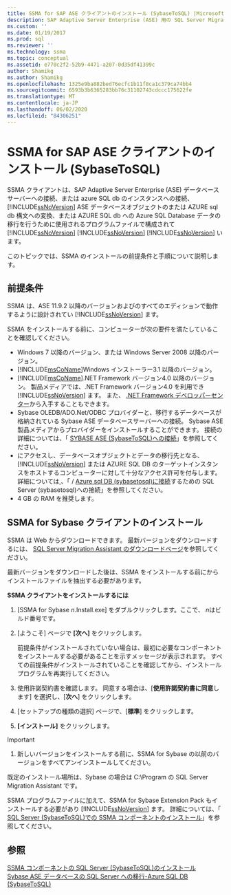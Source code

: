 ```yaml
---
title: SSMA for SAP ASE クライアントのインストール (SybaseToSQL) |Microsoft Docs
description: SAP Adaptive Server Enterprise (ASE) 用の SQL Server Migration Assistant (SSMA) のインストールの前提条件と、のインストール方法について説明します。
ms.custom: ''
ms.date: 01/19/2017
ms.prod: sql
ms.reviewer: ''
ms.technology: ssma
ms.topic: conceptual
ms.assetid: e770c2f2-52b9-4471-a207-0d35df41399c
author: Shamikg
ms.author: Shamikg
ms.openlocfilehash: 1325e9ba882bed76ecfc1b11f8ca1c379ca74bb4
ms.sourcegitcommit: 6593b3b6365283bb76c31102743cdccc175622fe
ms.translationtype: MT
ms.contentlocale: ja-JP
ms.lasthandoff: 06/02/2020
ms.locfileid: "84306251"
---
```

# <a name="installing-ssma-for-sap-ase-client-sybasetosql"></a>SSMA for SAP ASE クライアントのインストール (SybaseToSQL)

SSMA クライアントは、SAP Adaptive Server Enterprise (ASE) データベースサーバーへの接続、または azure SQL db のインスタンスへの接続、 [!INCLUDE[ssNoVersion](../../includes/ssnoversion-md.md)] ASE データベースオブジェクトのまたは AZURE sql db 構文への変換、または AZURE SQL db への Azure SQL Database データの移行を行うために使用されるプログラムファイルで構成されて [!INCLUDE[ssNoVersion](../../includes/ssnoversion-md.md)] [!INCLUDE[ssNoVersion](../../includes/ssnoversion-md.md)] [!INCLUDE[ssNoVersion](../../includes/ssnoversion-md.md)] います。  
  
このトピックでは、SSMA のインストールの前提条件と手順について説明します。  
  
## <a name="prerequisites"></a>前提条件

SSMA は、ASE 11.9.2 以降のバージョンおよびのすべてのエディションで動作するように設計されてい [!INCLUDE[ssNoVersion](../../includes/ssnoversion-md.md)] ます。  
  
SSMA をインストールする前に、コンピューターが次の要件を満たしていることを確認してください。  
  
- Windows 7 以降のバージョン、または Windows Server 2008 以降のバージョン。  
- [!INCLUDE[msCoName](../../includes/msconame_md.md)]Windows インストーラー3.1 以降のバージョン。  
- [!INCLUDE[msCoName](../../includes/msconame_md.md)].NET Framework バージョン4.0 以降のバージョン。 製品メディアでは、.NET Framework バージョン4.0 を利用でき [!INCLUDE[ssNoVersion](../../includes/ssnoversion-md.md)] ます。 また、 [.NET Framework デベロッパーセンター](https://go.microsoft.com/fwlink/?LinkId=48882)から入手することもできます。  
- Sybase OLEDB/ADO.Net/ODBC プロバイダーと、移行するデータベースが格納されている Sybase ASE データベースサーバーへの接続。 Sybase ASE 製品メディアからプロバイダーをインストールすることができます。 接続の詳細については、「 [SYBASE ASE &#40;SybaseToSQL&#41;への接続](../../ssma/sybase/connecting-to-sybase-ase-sybasetosql.md)」を参照してください。  
- にアクセスし、データベースオブジェクトとデータの移行先となる、 [!INCLUDE[ssNoVersion](../../includes/ssnoversion-md.md)] または AZURE SQL DB のターゲットインスタンスをホストするコンピューターに対して十分なアクセス許可を付与します。 詳細については[ ](../../ssma/sybase/connecting-to-sql-server-sybasetosql.md)、「 / [Azure sql DB &#40;sybasetosql&#41;に接続](../../ssma/sybase/connecting-to-azure-sql-db-sybasetosql.md)するための SQL Server &#40;sybasetosql&#41;への接続」を参照してください。  
- 4 GB の RAM を推奨します。  
  
## <a name="installing-the-ssma-for-sybase-client"></a>SSMA for Sybase クライアントのインストール

SSMA は Web からダウンロードできます。 最新バージョンをダウンロードするには、 [SQL Server Migration Assistant のダウンロードページ](https://aka.ms/ssmaforsybase)を参照してください。  
  
最新バージョンをダウンロードした後は、SSMA をインストールする前にからインストールファイルを抽出する必要があります。  
  
**SSMA クライアントをインストールするには**
  
1. [SSMA for Sybase *n*.Install.exe] をダブルクリックします。ここで、 *n*はビルド番号です。  
  
2. [ようこそ] ページで **[次へ]** をクリックします。  
  
    前提条件がインストールされていない場合は、最初に必要なコンポーネントをインストールする必要があることを示すメッセージが表示されます。 すべての前提条件がインストールされていることを確認してから、インストールプログラムを再実行してください。  
  
3. 使用許諾契約書を確認します。 同意する場合は、[**使用許諾契約書に同意**します] を選択し、[**次へ**] をクリックします。  
  
4. [セットアップの種類の選択] ページで、[**標準**] をクリックします。  
  
5. **[インストール]** をクリックします。  
  
> [!IMPORTANT]  
> 1. 新しいバージョンをインストールする前に、SSMA for Sybase の以前のバージョンをすべてアンインストールしてください。
  
既定のインストール場所は、Sybase の場合は C:\Program の SQL Server Migration Assistant です。  
  
SSMA プログラムファイルに加えて、SSMA for Sybase Extension Pack もインストールする必要があり [!INCLUDE[ssNoVersion](../../includes/ssnoversion-md.md)] ます。 詳細については、「 [SQL Server &#40;SybaseToSQL&#41;での SSMA コンポーネントのインストール](../../ssma/sybase/installing-ssma-components-on-sql-server-sybasetosql.md)」を参照してください。  
  
## <a name="see-also"></a>参照

[SSMA コンポーネントの SQL Server &#40;SybaseToSQL&#41;のインストール](../../ssma/sybase/installing-ssma-components-on-sql-server-sybasetosql.md)  
[Sybase ASE データベースの SQL Server への移行-Azure SQL DB &#40;SybaseToSQL&#41;](../../ssma/sybase/migrating-sybase-ase-databases-to-sql-server-azure-sql-db-sybasetosql.md)  
